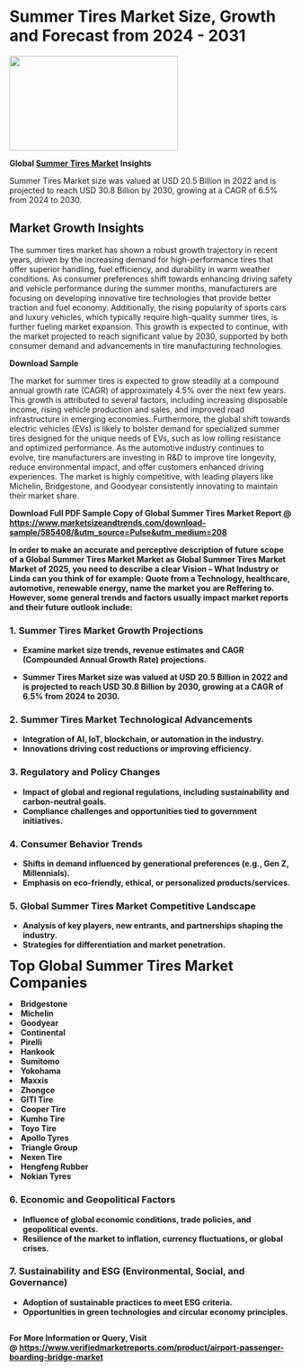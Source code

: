 <H1>Summer Tires Market Size, Growth and Forecast from 2024 - 2031</H1><img class="aligncenter size-medium wp-image-584254" src="https://thirdeyenews.in/wp-content/uploads/2024/09/Global-Market-Research-300x168.jpeg" alt="" width="300" height="168" /><p><strong>Global&nbsp;<a href="https://www.marketsizeandtrends.com/download-sample/585408/&amp;utm_source=Pulse&amp;utm_medium=208">Summer Tires Market</a> Insights</strong></p><p>Summer Tires Market size was valued at USD 20.5 Billion in 2022 and is projected to reach USD 30.8 Billion by 2030, growing at a CAGR of 6.5% from 2024 to 2030.</p><p><h2>Market Growth Insights</h2> <p>The summer tires market has shown a robust growth trajectory in recent years, driven by the increasing demand for high-performance tires that offer superior handling, fuel efficiency, and durability in warm weather conditions. As consumer preferences shift towards enhancing driving safety and vehicle performance during the summer months, manufacturers are focusing on developing innovative tire technologies that provide better traction and fuel economy. Additionally, the rising popularity of sports cars and luxury vehicles, which typically require high-quality summer tires, is further fueling market expansion. This growth is expected to continue, with the market projected to reach significant value by 2030, supported by both consumer demand and advancements in tire manufacturing technologies.</p> <p><strong>Download Sample</strong></p> <p>The market for summer tires is expected to grow steadily at a compound annual growth rate (CAGR) of approximately 4.5% over the next few years. This growth is attributed to several factors, including increasing disposable income, rising vehicle production and sales, and improved road infrastructure in emerging economies. Furthermore, the global shift towards electric vehicles (EVs) is likely to bolster demand for specialized summer tires designed for the unique needs of EVs, such as low rolling resistance and optimized performance. As the automotive industry continues to evolve, tire manufacturers are investing in R&D to improve tire longevity, reduce environmental impact, and offer customers enhanced driving experiences. The market is highly competitive, with leading players like Michelin, Bridgestone, and Goodyear consistently innovating to maintain their market share.</p> <p><strong></p><p><span class=""><strong>Download Full PDF Sample Copy of Global Summer Tires Market Report</strong> @ <a href="https://www.marketsizeandtrends.com/download-sample/585408/&amp;utm_source=Pulse&amp;utm_medium=208" target="_blank">https://www.marketsizeandtrends.com/download-sample/585408/&amp;utm_source=Pulse&amp;utm_medium=208</a></span></p><p>In order to make an accurate and perceptive description of future scope of a Global&nbsp;Summer Tires Market Market as Global&nbsp;Summer Tires Market Market of 2025, you need to describe a clear Vision &ndash; What Industry or Linda can you think of for example: Quote from a Technology, healthcare, automotive, renewable energy, name the market you are Reffering to. However, some general trends and factors usually impact market reports and their future outlook include:</p><h3>1.&nbsp;<strong>Summer Tires Market Growth Projections</strong></h3><ul><li>Examine market size trends, revenue estimates and CAGR (Compounded Annual Growth Rate) projections.</li><li><p>Summer Tires Market size was valued at USD 20.5 Billion in 2022 and is projected to reach USD 30.8 Billion by 2030, growing at a CAGR of 6.5% from 2024 to 2030.</p></li></ul><h3>2.&nbsp;<strong>Summer Tires Market Technological Advancements</strong></h3><ul><li>Integration of AI, IoT, blockchain, or automation in the industry.</li><li>Innovations driving cost reductions or improving efficiency.</li></ul><h3>3.&nbsp;<strong>Regulatory and Policy Changes</strong></h3><ul><li>Impact of global and regional regulations, including sustainability and carbon-neutral goals.</li><li>Compliance challenges and opportunities tied to government initiatives.</li></ul><h3>4.&nbsp;<strong>Consumer Behavior Trends</strong></h3><ul><li>Shifts in demand influenced by generational preferences (e.g., Gen Z, Millennials).</li><li>Emphasis on eco-friendly, ethical, or personalized products/services.</li></ul><h3>5.&nbsp;<strong>Global Summer Tires Market Competitive Landscape</strong></h3><ul><li>Analysis of key players, new entrants, and partnerships shaping the industry.</li><li>Strategies for differentiation and market penetration.</li></ul><p data-pm-slice="1 1 []"><span style="color: inherit; font-family: inherit; font-size: 25px;">Top Global Summer Tires Market Companies</span></p><div class="" data-test-id=""><p><li>Bridgestone</li><li> Michelin</li><li> Goodyear</li><li> Continental</li><li> Pirelli</li><li> Hankook</li><li> Sumitomo</li><li> Yokohama</li><li> Maxxis</li><li> Zhongce</li><li> GITI Tire</li><li> Cooper Tire</li><li> Kumho Tire</li><li> Toyo Tire</li><li> Apollo Tyres</li><li> Triangle Group</li><li> Nexen Tire</li><li> Hengfeng Rubber</li><li> Nokian Tyres</li></p></div><h3>6.&nbsp;<strong>Economic and Geopolitical Factors</strong></h3><ul><li>Influence of global economic conditions, trade policies, and geopolitical events.</li><li>Resilience of the market to inflation, currency fluctuations, or global crises.</li></ul><h3>7.&nbsp;<strong>Sustainability and ESG (Environmental, Social, and Governance)</strong></h3><ul><li>Adoption of sustainable practices to meet ESG criteria.</li><li>Opportunities in green technologies and circular economy principles.</li></ul><h2><strong style="font-size: 14px;">For More Information or Query, Visit @&nbsp;</strong><a style="background-color: #ffffff; font-size: 14px;" href="https://www.marketsizeandtrends.com/report/summer-tires-market/" target="_blank">https://www.verifiedmarketreports.com/product/airport-passenger-boarding-bridge-market</a></h2>
